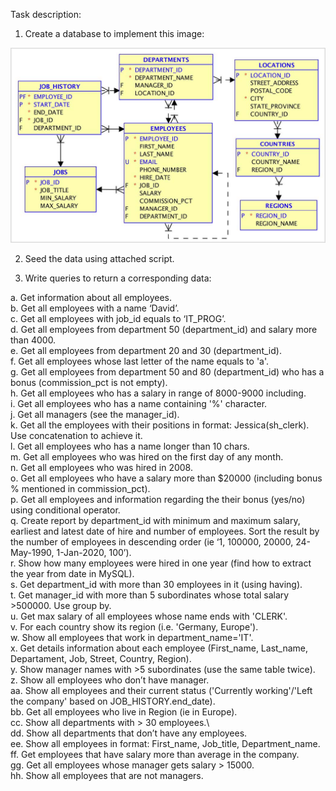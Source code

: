 Task description: 
1. Create a database to implement this image: 

![](UML_Task.jpg)

2. Seed the data using attached script.

3. Write queries to return a corresponding data:

a. Get information about all employees.  
b. Get all employees with a name ‘David’.  
c. Get all employees with job_id equals to ‘IT_PROG’.\
d. Get all employees from department 50 (department_id) and salary more than 4000.\
e. Get all employees from department 20 and 30 (department_id).\
f. Get all employees whose last letter of the name equals to 'a'.\
g. Get all employees from department 50 and 80 (department_id) who has a bonus (commission_pct is not empty).\
h. Get all employees who has a salary in range of 8000-9000 including.\
i. Get all employees who has a name containing '%' character.\
j. Get all managers (see the manager_id).\
k. Get all the employees with their positions in format: Jessica(sh_clerk). Use concatenation to achieve it.\
l. Get all employees who has a name longer than 10 chars.\
m. Get all employees who was hired on the first day of any month.\
n. Get all employees who was hired in 2008.\
o. Get all employees who have a salary more than $20000 (including bonus % mentioned in commission_pct).\
p. Get all employees and information regarding the their bonus (yes/no) using conditional operator.\
q. Create report by department_id with minimum and maximum salary, earliest and latest date of hire and number of employees. Sort the result by the number of employees in descending order (ie ‘1, 100000, 20000, 24-May-1990, 1-Jan-2020, 100’).\
r. Show how many employees were hired in one year (find how to extract the year from date in MySQL).\
s. Get department_id with more than 30 employees in it (using having).\
t. Get manager_id with more than 5 subordinates whose total salary >500000. Use group by.\
u. Get max salary of all employees whose name ends with 'CLERK'.\
v. For each country show its region (i.e. 'Germany, Europe').\
w. Show all employees that work in department_name='IT'.\
x. Get details information about each employee (First_name, Last_name, Departament, Job, Street, Country, Region).\
y. Show manager names with >5 subordinates (use the same table twice).\
z. Show all employees who don’t have manager.\
aa. Show all employees and their current status ('Currently working'/'Left the company' based on JOB_HISTORY.end_date).\
bb. Get all employees who live in Region (ie in Europe).\
cc. Show all departments with > 30 employees.\  
dd. Show all departments that don’t have any employees.\
ee. Show all employees in format: First_name, Job_title, Department_name.\
ff. Get employees that have salary more than average in the company.\
gg. Get all employees whose manager gets salary > 15000.\
hh. Show all employees that are not managers.
